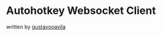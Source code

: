 # Autohotkey Websocket Client
written by [gustavooavila](url=https://github.com/gustavooavila/Autohotkey-Websocket-Client)

